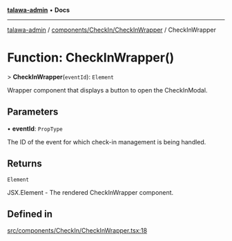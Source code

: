 [**talawa-admin**](../../../../README.md) • **Docs**

***

[talawa-admin](../../../../modules.md) / [components/CheckIn/CheckInWrapper](../README.md) / CheckInWrapper

# Function: CheckInWrapper()

\> **CheckInWrapper**(`eventId`): `Element`

Wrapper component that displays a button to open the CheckInModal.

## Parameters

• **eventId**: `PropType`

The ID of the event for which check-in management is being handled.

## Returns

`Element`

JSX.Element - The rendered CheckInWrapper component.

## Defined in

[src/components/CheckIn/CheckInWrapper.tsx:18](https://github.com/PalisadoesFoundation/talawa-admin/blob/9dd5d7fd647f8a7c9e1c1e14bf645b71b32c51c2/src/components/CheckIn/CheckInWrapper.tsx#L18)
